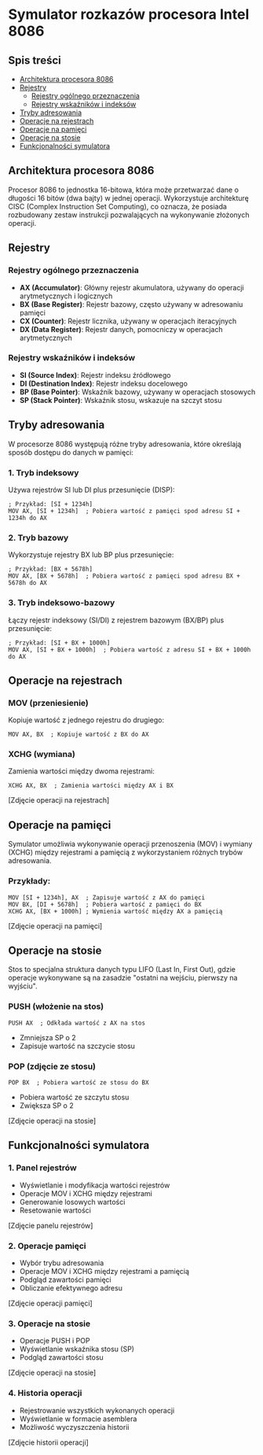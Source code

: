 # Symulator rozkazów procesora Intel 8086

## Spis treści
- [Architektura procesora 8086](#architektura-procesora-8086)
- [Rejestry](#rejestry)
  - [Rejestry ogólnego przeznaczenia](#rejestry-ogólnego-przeznaczenia)
  - [Rejestry wskaźników i indeksów](#rejestry-wskaźników-i-indeksów)
- [Tryby adresowania](#tryby-adresowania)
- [Operacje na rejestrach](#operacje-na-rejestrach)
- [Operacje na pamięci](#operacje-na-pamięci)
- [Operacje na stosie](#operacje-na-stosie)
- [Funkcjonalności symulatora](#funkcjonalności-symulatora)

## Architektura procesora 8086
Procesor 8086 to jednostka 16-bitowa, która może przetwarzać dane o długości 16 bitów (dwa bajty) w jednej operacji. Wykorzystuje architekturę CISC (Complex Instruction Set Computing), co oznacza, że posiada rozbudowany zestaw instrukcji pozwalających na wykonywanie złożonych operacji.

## Rejestry

### Rejestry ogólnego przeznaczenia
- **AX (Accumulator)**: Główny rejestr akumulatora, używany do operacji arytmetycznych i logicznych
- **BX (Base Register)**: Rejestr bazowy, często używany w adresowaniu pamięci
- **CX (Counter)**: Rejestr licznika, używany w operacjach iteracyjnych
- **DX (Data Register)**: Rejestr danych, pomocniczy w operacjach arytmetycznych

### Rejestry wskaźników i indeksów
- **SI (Source Index)**: Rejestr indeksu źródłowego
- **DI (Destination Index)**: Rejestr indeksu docelowego
- **BP (Base Pointer)**: Wskaźnik bazowy, używany w operacjach stosowych
- **SP (Stack Pointer)**: Wskaźnik stosu, wskazuje na szczyt stosu

## Tryby adresowania
W procesorze 8086 występują różne tryby adresowania, które określają sposób dostępu do danych w pamięci:

### 1. Tryb indeksowy
Używa rejestrów SI lub DI plus przesunięcie (DISP):
```assembly
; Przykład: [SI + 1234h]
MOV AX, [SI + 1234h]  ; Pobiera wartość z pamięci spod adresu SI + 1234h do AX
```

### 2. Tryb bazowy
Wykorzystuje rejestry BX lub BP plus przesunięcie:
```assembly
; Przykład: [BX + 5678h]
MOV AX, [BX + 5678h]  ; Pobiera wartość z pamięci spod adresu BX + 5678h do AX
```

### 3. Tryb indeksowo-bazowy
Łączy rejestr indeksowy (SI/DI) z rejestrem bazowym (BX/BP) plus przesunięcie:
```assembly
; Przykład: [SI + BX + 1000h]
MOV AX, [SI + BX + 1000h]  ; Pobiera wartość z adresu SI + BX + 1000h do AX
```

## Operacje na rejestrach

### MOV (przeniesienie)
Kopiuje wartość z jednego rejestru do drugiego:
```assembly
MOV AX, BX  ; Kopiuje wartość z BX do AX
```

### XCHG (wymiana)
Zamienia wartości między dwoma rejestrami:
```assembly
XCHG AX, BX  ; Zamienia wartości między AX i BX
```

[Zdjęcie operacji na rejestrach]

## Operacje na pamięci
Symulator umożliwia wykonywanie operacji przenoszenia (MOV) i wymiany (XCHG) między rejestrami a pamięcią z wykorzystaniem różnych trybów adresowania.

### Przykłady:
```assembly
MOV [SI + 1234h], AX  ; Zapisuje wartość z AX do pamięci
MOV BX, [DI + 5678h]  ; Pobiera wartość z pamięci do BX
XCHG AX, [BX + 1000h] ; Wymienia wartość między AX a pamięcią
```

[Zdjęcie operacji na pamięci]

## Operacje na stosie
Stos to specjalna struktura danych typu LIFO (Last In, First Out), gdzie operacje wykonywane są na zasadzie "ostatni na wejściu, pierwszy na wyjściu".

### PUSH (włożenie na stos)
```assembly
PUSH AX  ; Odkłada wartość z AX na stos
```
- Zmniejsza SP o 2
- Zapisuje wartość na szczycie stosu

### POP (zdjęcie ze stosu)
```assembly
POP BX  ; Pobiera wartość ze stosu do BX
```
- Pobiera wartość ze szczytu stosu
- Zwiększa SP o 2

[Zdjęcie operacji na stosie]

## Funkcjonalności symulatora

### 1. Panel rejestrów
- Wyświetlanie i modyfikacja wartości rejestrów
- Operacje MOV i XCHG między rejestrami
- Generowanie losowych wartości
- Resetowanie wartości

[Zdjęcie panelu rejestrów]

### 2. Operacje pamięci
- Wybór trybu adresowania
- Operacje MOV i XCHG między rejestrami a pamięcią
- Podgląd zawartości pamięci
- Obliczanie efektywnego adresu

[Zdjęcie operacji pamięci]

### 3. Operacje na stosie
- Operacje PUSH i POP
- Wyświetlanie wskaźnika stosu (SP)
- Podgląd zawartości stosu

[Zdjęcie operacji na stosie]

### 4. Historia operacji
- Rejestrowanie wszystkich wykonanych operacji
- Wyświetlanie w formacie asemblera
- Możliwość wyczyszczenia historii

[Zdjęcie historii operacji]
